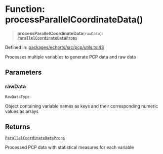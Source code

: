 # Function: processParallelCoordinateData()

> **processParallelCoordinateData**(`rawData`): [`ParallelCoordinateDataProps`](../type-aliases/ParallelCoordinateDataProps.md)

Defined in: [packages/echarts/src/pcp/utils.ts:43](https://github.com/GeoDaCenter/openassistant/blob/2c7e2a603db0fcbd6603996e5ea15006191c5f7f/packages/echarts/src/pcp/utils.ts#L43)

Processes multiple variables to generate PCP data and raw data

## Parameters

### rawData

`RawDataType`

Object containing variable names as keys and their corresponding numeric values as arrays

## Returns

[`ParallelCoordinateDataProps`](../type-aliases/ParallelCoordinateDataProps.md)

Processed PCP data with statistical measures for each variable
